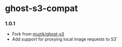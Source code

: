 # ghost-s3-compat

### 1.0.1
- Fork from [muzik/ghost-s3](https://github.com/muzix/ghost-s3)
- Add support for proxying local image requests to S3`

